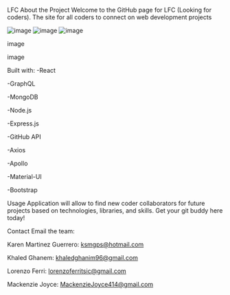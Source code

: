 LFC
About the Project
Welcome to the GitHub page for LFC (Looking for coders). The site for all coders to connect on web development projects

![image](../LFCoders/client/src/assets/img/landingpage.png)
![image](../LFCoders/client/src/assets/img/search.png)
![image](../LFCoders/client/src/assets/img/lookingforcoders.png)


image

image

Built with:
-React

-GraphQL

-MongoDB

-Node.js

-Express.js

-GitHub API

-Axios

-Apollo

-Material-UI

-Bootstrap

Usage
Application will allow to find new coder collaborators for future projects based on technologies, libraries, and skills. Get your git buddy here today!

Contact
Email the team:

Karen Martinez Guerrero: ksmgps@hotmail.com

Khaled Ghanem: khaledghanim96@gmail.com

Lorenzo Ferri: lorenzoferritsic@gmail.com

Mackenzie Joyce: MackenzieJoyce414@gmail.com